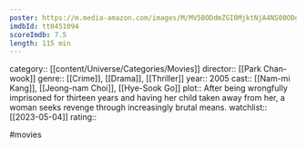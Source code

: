 ```yaml
---
poster: https://m.media-amazon.com/images/M/MV5BODdmZGI0MjktNjA4NS00ODgxLWEzZjUtMTc0OTZlMTlhYWE5XkEyXkFqcGdeQXVyNzI1NzMxNzM@._V1_SX300.jpg
imdbId: tt0451094
scoreImdb: 7.5
length: 115 min
---
```


category:: [[content/Universe/Categories/Movies]]
director:: [[Park Chan-wook]]
genre:: [[Crime]], [[Drama]], [[Thriller]]
year:: 2005
cast:: [[Nam-mi Kang]], [[Jeong-nam Choi]], [[Hye-Sook Go]]
plot:: After being wrongfully imprisoned for thirteen years and having her child taken away from her, a woman seeks revenge through increasingly brutal means.
watchlist:: [[2023-05-04]]
rating::

#movies 

